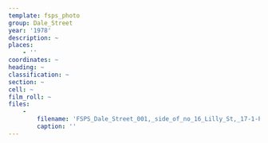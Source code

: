 ```yaml
---
template: fsps_photo
group: Dale_Street
year: '1978'
description: ~
places:
    - ''
coordinates: ~
heading: ~
classification: ~
section: ~
cell: ~
film_roll: ~
files:
    -
        filename: 'FSPS_Dale_Street_001,_side_of_no_16_Lilly_St,_17-1-P,_1978.png'
        caption: ''
---
```

